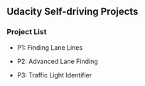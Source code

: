 ## Udacity Self-driving Projects

### Project List

* P1: Finding Lane Lines

* P2: Advanced Lane Finding

* P3: Traffic Light Identifier
